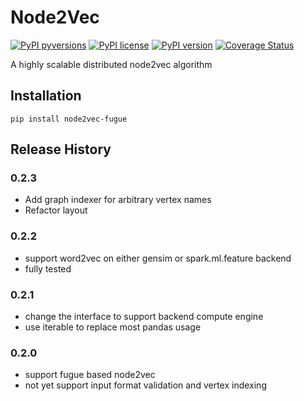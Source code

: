 # Node2Vec

[![PyPI pyversions](https://img.shields.io/pypi/pyversions/node2vec-fugue.svg)](https://pypi.python.org/pypi/node2vec-fugue/)
[![PyPI license](https://img.shields.io/pypi/l/node2vec-fugue.svg)](https://pypi.python.org/pypi/node2vec-fugue/)
[![PyPI version](https://badge.fury.io/py/node2vec-fugue.svg?branch=master)](https://pypi.python.org/pypi/node2vec-fugue/)
[![Coverage Status](https://coveralls.io/repos/github/fugue-project/node2vec/badge.svg?branch=master)](https://coveralls.io/github/fugue-project/node2vec?branch=master)

A highly scalable distributed node2vec algorithm

## Installation
```
pip install node2vec-fugue
```


## Release History

### 0.2.3
* Add graph indexer for arbitrary vertex names
* Refactor layout

### 0.2.2
* support word2vec on either gensim or spark.ml.feature backend
* fully tested

### 0.2.1
* change the interface to support backend compute engine
* use iterable to replace most pandas usage

### 0.2.0
* support fugue based node2vec
* not yet support input format validation and vertex indexing
